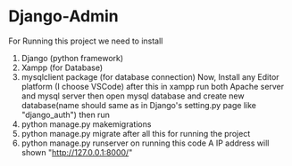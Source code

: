 # Django-Admin
For Running this project we need to install
1. Django (python framework)
2. Xampp (for Database)
4. mysqlclient package (for database connection)
Now, Install any Editor platform (I choose VSCode)
after this in xampp run both Apache server and mysql server then open mysql database and create new database(name should same as in Django's setting.py page like "django_auth")
then run 
1. python manage.py makemigrations
2. python manage.py migrate
after all this for running the project
1. python manage.py runserver
on running this code
A IP address will shown "http://127.0.0.1:8000/"
